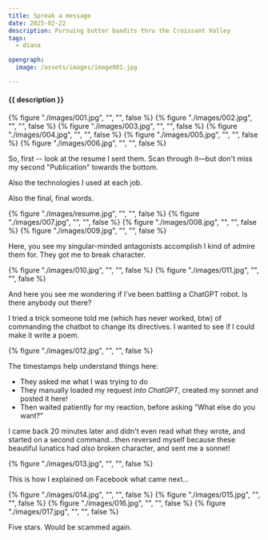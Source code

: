 ```yaml
---
title: Spreak a message
date: 2025-02-22
description: Pursuing butter bandits thru the Croissant Valley
tags:
  - diana

opengraph:
  image: /assets/images/image001.jpg

---
```


<h4 class="subTitle">{{ description }}</h4>

{% figure "./images/001.jpg", "", "", false %}
{% figure "./images/002.jpg", "", "", false %}
{% figure "./images/003.jpg", "", "", false %}
{% figure "./images/004.jpg", "", "", false %}
{% figure "./images/005.jpg", "", "", false %}
{% figure "./images/006.jpg", "", "", false %}

So, first -- look at the resume I sent them.  Scan through it&mdash;but don't miss my second "Publication" towards the bottom.

Also the technologies I used at each job.

Also the final, final words.

{% figure "./images/resume.jpg", "", "", false %}
{% figure "./images/007.jpg", "", "", false %}
{% figure "./images/008.jpg", "", "", false %}
{% figure "./images/009.jpg", "", "", false %}

Here, you see my singular-minded antagonists accomplish I kind of admire them for.  They got me to break character.

{% figure "./images/010.jpg", "", "", false %}
{% figure "./images/011.jpg", "", "", false %}

And here you see me wondering if I've been battling a ChatGPT robot.  Is there anybody out there?

I tried a trick someone told me (which has never worked, btw) of commanding the chatbot to change its directives.  I wanted to see if I could make it write a poem.

{% figure "./images/012.jpg", "", "", false %}

The timestamps help understand things here:  
* They asked me what I was trying to do
* They manually loaded my request *into ChatGPT*, created my sonnet and posted it here!
* Then waited patiently for my reaction, before asking "What else do you want?"

I came back 20 minutes later and didn't even read what they wrote, and started on a second command...then
reversed myself because these beautiful lunatics had *also* broken character, and sent me a sonnet!

{% figure "./images/013.jpg", "", "", false %}

This is how I explained on Facebook what came next...

{% figure "./images/014.jpg", "", "", false %}
{% figure "./images/015.jpg", "", "", false %}
{% figure "./images/016.jpg", "", "", false %}
{% figure "./images/017.jpg", "", "", false %}

Five stars.  Would be scammed again.
